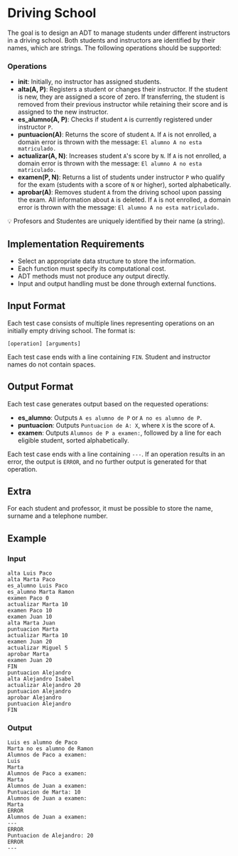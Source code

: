 # Driving School

The goal is to design an ADT to manage students under different instructors in a driving school. Both students and instructors are identified by their names, which are strings. The following operations should be supported:

### Operations
- **init**: Initially, no instructor has assigned students.
- **alta(A, P)**: Registers a student or changes their instructor. If the student is new, they are assigned a score of zero. If transferring, the student is removed from their previous instructor while retaining their score and is assigned to the new instructor.
- **es_alumno(A, P)**: Checks if student `A` is currently registered under instructor `P`.
- **puntuacion(A)**: Returns the score of student `A`. If `A` is not enrolled, a domain error is thrown with the message: `El alumno A no esta matriculado.`
- **actualizar(A, N)**: Increases student `A`'s score by `N`. If `A` is not enrolled, a domain error is thrown with the message: `El alumno A no esta matriculado.`
- **examen(P, N)**: Returns a list of students under instructor `P` who qualify for the exam (students with a score of `N` or higher), sorted alphabetically.
- **aprobar(A)**: Removes student `A` from the driving school upon passing the exam. All information about `A` is deleted. If `A` is not enrolled, a domain error is thrown with the message: `El alumno A no esta matriculado.`

💡 Profesors and Studentes are uniquely identified by their name (a string).


## Implementation Requirements
- Select an appropriate data structure to store the information.
- Each function must specify its computational cost.
- ADT methods must not produce any output directly.
- Input and output handling must be done through external functions.

## Input Format
Each test case consists of multiple lines representing operations on an initially empty driving school. The format is:
```
[operation] [arguments]
```
Each test case ends with a line containing `FIN`. Student and instructor names do not contain spaces.

## Output Format
Each test case generates output based on the requested operations:
- **es_alumno**: Outputs `A es alumno de P` or `A no es alumno de P`.
- **puntuacion**: Outputs `Puntuacion de A: X`, where `X` is the score of `A`.
- **examen**: Outputs `Alumnos de P a examen:`, followed by a line for each eligible student, sorted alphabetically.

Each test case ends with a line containing `---`.
If an operation results in an error, the output is `ERROR`, and no further output is generated for that operation.

## Extra

For each student and professor, it must be possible to store the name, surname and a telephone number.

## Example
### Input
```
alta Luis Paco
alta Marta Paco
es_alumno Luis Paco
es_alumno Marta Ramon
examen Paco 0
actualizar Marta 10
examen Paco 10
examen Juan 10
alta Marta Juan
puntuacion Marta
actualizar Marta 10
examen Juan 20
actualizar Miguel 5
aprobar Marta
examen Juan 20
FIN
puntuacion Alejandro
alta Alejandro Isabel
actualizar Alejandro 20
puntuacion Alejandro
aprobar Alejandro
puntuacion Alejandro
FIN
```

### Output
```
Luis es alumno de Paco
Marta no es alumno de Ramon
Alumnos de Paco a examen:
Luis
Marta
Alumnos de Paco a examen:
Marta
Alumnos de Juan a examen:
Puntuacion de Marta: 10
Alumnos de Juan a examen:
Marta
ERROR
Alumnos de Juan a examen:
---
ERROR
Puntuacion de Alejandro: 20
ERROR
---
```

